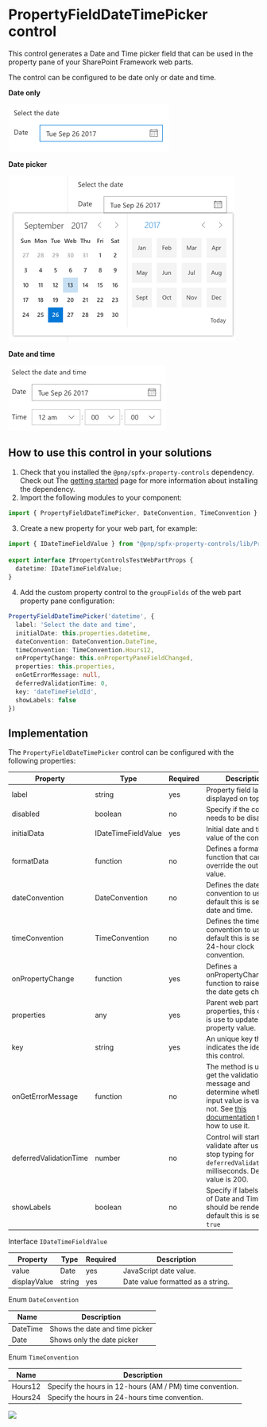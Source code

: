 # PropertyFieldDateTimePicker control

This control generates a Date and Time picker field that can be used in the property pane of your SharePoint Framework web parts.

The control can be configured to be date only or date and time.

**Date only**

![Date only](../assets/date-only.png)

**Date picker**

![Date picker](../assets/date-picker.png)

**Date and time**

![Date and time](../assets/date-and-time.png)


## How to use this control in your solutions

1. Check that you installed the `@pnp/spfx-property-controls` dependency. Check out The [getting started](../../#getting-started) page for more information about installing the dependency.
2. Import the following modules to your component:

```TypeScript
import { PropertyFieldDateTimePicker, DateConvention, TimeConvention } from '@pnp/spfx-property-controls/lib/PropertyFieldDateTimePicker';
```

3. Create a new property for your web part, for example:

```TypeScript
import { IDateTimeFieldValue } from "@pnp/spfx-property-controls/lib/PropertyFieldDateTimePicker";

export interface IPropertyControlsTestWebPartProps {
  datetime: IDateTimeFieldValue;
}
```

4. Add the custom property control to the `groupFields` of the web part property pane configuration:

```TypeScript
PropertyFieldDateTimePicker('datetime', {
  label: 'Select the date and time',
  initialDate: this.properties.datetime,
  dateConvention: DateConvention.DateTime,
  timeConvention: TimeConvention.Hours12,
  onPropertyChange: this.onPropertyPaneFieldChanged,
  properties: this.properties,
  onGetErrorMessage: null,
  deferredValidationTime: 0,
  key: 'dateTimeFieldId',
  showLabels: false
})
```

## Implementation

The `PropertyFieldDateTimePicker` control can be configured with the following properties:

| Property | Type | Required | Description |
| ---- | ---- | ---- | ---- |
| label | string | yes | Property field label displayed on top. |
| disabled | boolean | no | Specify if the control needs to be disabled. |
| initialData | IDateTimeFieldValue | yes | Initial date and time value of the control. |
| formatData | function | no | Defines a formatDate function that can override the output value. |
| dateConvention | DateConvention | no | Defines the date convention to use. By default this is set to date and time. |
| timeConvention | TimeConvention | no | Defines the time convention to use. By default this is set to 24-hour clock convention. |
| onPropertyChange | function | yes | Defines a onPropertyChange function to raise when the date gets changed. |
| properties | any | yes | Parent web part properties, this object is use to update the property value.  |
| key | string | yes | An unique key that indicates the identity of this control. |
| onGetErrorMessage | function | no | The method is used to get the validation error message and determine whether the input value is valid or not. See [this documentation](https://docs.microsoft.com/en-us/sharepoint/dev/spfx/web-parts/guidance/validate-web-part-property-values) to learn how to use it. |
| deferredValidationTime | number | no | Control will start to validate after users stop typing for `deferredValidationTime` milliseconds. Default value is 200. |
| showLabels | boolean | no | Specify if labels in front of Date and Time parts should be rendered. By default this is set to `true` |

Interface `IDateTimeFieldValue`

| Property | Type | Required | Description |
| ---- | ---- | ---- | ---- |
| value | Date | yes | JavaScript date value. |
| displayValue | string | yes | Date value formatted as a string. |

Enum `DateConvention`

| Name | Description |
| ---- | ---- |
| DateTime | Shows the date and time picker |
| Date | Shows only the date picker |

Enum `TimeConvention`

| Name | Description |
| ---- | ---- |
| Hours12 | Specify the hours in 12-hours (AM / PM) time convention. |
| Hours24 | Specify the hours in 24-hours time convention. |

![](https://telemetry.sharepointpnp.com/sp-dev-fx-property-controls/wiki/PropertyFieldDateTimePicker)
